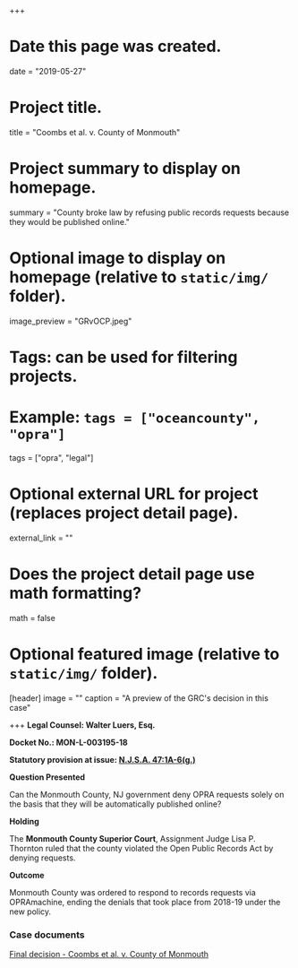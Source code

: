 +++
# Date this page was created.
date = "2019-05-27"

# Project title.
title = "Coombs et al. v. County of Monmouth"

# Project summary to display on homepage.
summary = "County broke law by refusing public records requests because they would be published online."

# Optional image to display on homepage (relative to `static/img/` folder).
image_preview = "GRvOCP.jpeg"

# Tags: can be used for filtering projects.
# Example: `tags = ["oceancounty", "opra"]`
tags = ["opra", "legal"]

# Optional external URL for project (replaces project detail page).
external_link = ""

# Does the project detail page use math formatting?
math = false

# Optional featured image (relative to `static/img/` folder).
[header]
image = ""
caption = "A preview of the GRC's decision in this case"

+++
**Legal Counsel: Walter Luers, Esq.** 

**Docket No.: MON-L-003195-18**

**Statutory provision at issue: [N.J.S.A. 47:1A-6(g.) ](https://law.justia.com/codes/new-jersey/2017/title-47/section-47-1a-6/)**

**Question Presented**

Can the Monmouth County, NJ government deny OPRA requests solely on the basis that they will be automatically published online?

**Holding**

The **Monmouth County Superior Court**, Assignment Judge Lisa P. Thornton ruled that the county violated the Open Public Records Act by denying requests. 



**Outcome**

Monmouth County was ordered to respond to records requests via OPRAmachine, ending the denials that took place from 2018-19 under the new policy.

### Case documents

[Final decision - Coombs et al. v. County of Monmouth](/files/Coombsruling.pdf)
